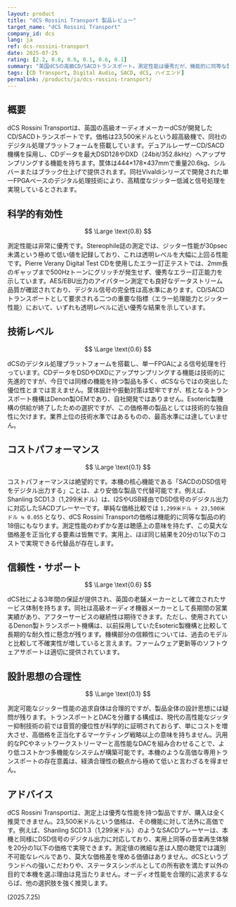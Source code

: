 ```yaml
---
layout: product
title: "dCS Rossini Transport 製品レビュー"
target_name: "dCS Rossini Transport"
company_id: dcs
lang: ja
ref: dcs-rossini-transport
date: 2025-07-25
rating: [2.2, 0.8, 0.6, 0.1, 0.6, 0.1]
summary: "英国dCSの高級CD/SACDトランスポート。測定性能は優秀だが、機能的に同等な製品と比較して著しく高価であり、その存在意義は限定的。"
tags: [CD Transport, Digital Audio, SACD, dCS, ハイエンド]
permalink: /products/ja/dcs-rossini-transport/
---
```

## 概要

dCS Rossini Transportは、英国の高級オーディオメーカーdCSが開発したCD/SACDトランスポートです。価格は23,500米ドルという超高級機で、同社のデジタル処理プラットフォームを搭載しています。デュアルレーザーCD/SACD機構を採用し、CDデータを最大DSD128やDXD（24bit/352.8kHz）へアップサンプリングする機能を持ちます。筐体は444×178×437mmで重量20.6kg、シルバーまたはブラック仕上げで提供されます。同社Vivaldiシリーズで開発された単一FPGAベースのデジタル処理技術により、高精度なジッター低減と信号処理を実現しているとされます。

## 科学的有効性

$$ \Large \text{0.8} $$

測定性能は非常に優秀です。Stereophile誌の測定では、ジッター性能が30psec未満という極めて低い値を記録しており、これは透明レベルを大幅に上回る性能です。Pierre Verany Digital Test CDを使用したエラー訂正テストでは、2mm長のギャップまで500Hzトーンにグリッチが発生せず、優秀なエラー訂正能力を示しています。AES/EBU出力のアイパターン測定でも良好なデータストリーム品質が確認されており、デジタル信号の完全性は高水準にあります。CD/SACDトランスポートとして要求される二つの重要な指標（エラー処理能力とジッター性能）において、いずれも透明レベルに近い優秀な結果を示しています。

## 技術レベル

$$ \Large \text{0.6} $$

dCSのデジタル処理プラットフォームを搭載し、単一FPGAによる信号処理を行っています。CDデータをDSDやDXDにアップサンプリングする機能は技術的に先進的ですが、今日では同様の機能を持つ製品も多く、dCSならではの突出した優位性とまでは言えません。筐体設計や振動対策は堅牢ですが、核となるトランスポート機構はDenon製OEMであり、自社開発ではありません。Esoteric製機構の供給が終了したための選択ですが、この価格帯の製品としては技術的な独自性に欠けます。業界上位の技術水準ではあるものの、最高水準には達していません。

## コストパフォーマンス

$$ \Large \text{0.1} $$

コストパフォーマンスは絶望的です。本機の核心機能である「SACDのDSD信号をデジタル出力する」ことは、より安価な製品で代替可能です。例えば、Shanling SCD1.3（1,299米ドル）は、I2SやUSB経由でDSD信号のデジタル出力に対応したSACDプレーヤーです。単純な価格比較では `1,299米ドル ÷ 23,500米ドル ≒ 0.055` となり、dCS Rossini Transportの価格は機能的に同等な製品の約18倍にもなります。測定性能のわずかな差は聴感上の意味を持たず、この莫大な価格差を正当化する要素は皆無です。実用上、ほぼ同じ結果を20分の1以下のコストで実現できる代替品が存在します。

## 信頼性・サポート

$$ \Large \text{0.6} $$

dCS社による3年間の保証が提供され、英国の老舗メーカーとして確立されたサービス体制を持ちます。同社は高級オーディオ機器メーカーとして長期間の営業実績があり、アフターサービスの継続性は期待できます。ただし、使用されているDenon製トランスポート機構は、以前採用していたEsoteric製機構と比較して長期的な耐久性に懸念が残ります。機構部分の信頼性については、過去のモデルと比較して不確実性が増していると言えます。ファームウェア更新等のソフトウェアサポートは適切に提供されています。

## 設計思想の合理性

$$ \Large \text{0.1} $$

測定可能なジッター性能の追求自体は合理的ですが、製品全体の設計思想には疑問が残ります。トランスポートとDACを分離する構成は、現代の高性能なジッター抑制技術の前では音質的優位性が科学的に証明されておらず、単にコストを増大させ、高価格を正当化するマーケティング戦略以上の意味を持ちません。汎用的なPCやネットワークストリーマーと高性能なDACを組み合わせることで、より低コストかつ多機能なシステムが構築可能です。本機のような高価な専用トランスポートの存在意義は、経済合理性の観点から極めて低いと言わざるを得ません。

## アドバイス

dCS Rossini Transportは、測定上は優秀な性能を持つ製品ですが、購入は全く推奨できません。23,500米ドルという価格は、その機能に対して法外に高価です。例えば、Shanling SCD1.3（1,299米ドル）のようなSACDプレーヤーは、本機と同様にDSD信号のデジタル出力に対応しており、実用上同等の音楽再生体験を20分の1以下の価格で実現できます。測定値の微細な差は人間の聴覚では識別不可能なレベルであり、莫大な価格差を埋める価値はありません。dCSというブランドへの強いこだわりや、ステータスシンボルとしての所有欲を満たす以外の目的で本機を選ぶ理由は見当たりません。オーディオ性能を合理的に追求するならば、他の選択肢を強く推奨します。

(2025.7.25)
